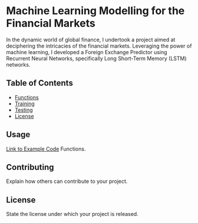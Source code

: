# Machine Learning Modelling for the Financial Markets

In the dynamic world of global finance, I undertook a project aimed at deciphering the intricacies of the financial markets.
Leveraging the power of machine learning, I developed a Foreign Exchange Predictor using Recurrent Neural Networks, specifically Long Short-Term Memory (LSTM) networks.

## Table of Contents

- [Functions](#functions)
- [Training](#main)
- [Testing](#FULLOANDATEST)
- [License](#license)

## Usage

[Link to Example Code](financial-markets-ml/functions.py)
Functions.

## Contributing

Explain how others can contribute to your project.

## License

State the license under which your project is released.

 
